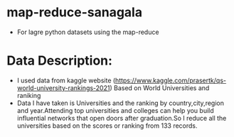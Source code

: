 # map-reduce-sanagala
- For lagre python datasets using the map-reduce 
# Data Description:
- I used data from kaggle website (https://www.kaggle.com/prasertk/qs-world-university-rankings-2021) Based on World Universities and raniking
- Data I have taken is Universities and the ranking by country,city,region and year.Attending top universities and colleges can help you build influential networks that open doors after graduation.So I reduce all the universities based on the scores or ranking from 133 records.
